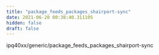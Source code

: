 ```yaml
---
title: "package_feeds_packages_shairport-sync"
date: 2021-06-20 00:38:40.311105
hidden: false
draft: false
---
```


ipq40xx/generic/package_feeds_packages_shairport-sync

